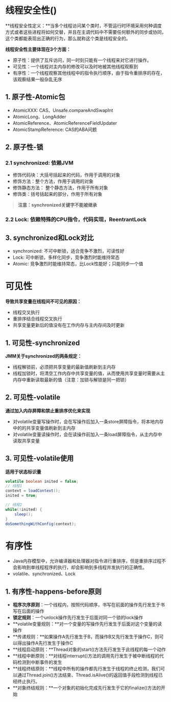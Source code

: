 

# 线程安全性()

**线程安全性定义：**当多个线程访问某个类时，不管运行时环境采用何种调度方式或者这些进程将如何交替，并且在主调代码中不需要任何额外的同步或协同，这个类都能表现出正确的行为，那么就称这个类是线程安全的。

**线程安全性主要体现在3个方面：**

+ 原子性：提供了互斥访问，同一时刻只能有一个线程来对它进行操作。
+ 可见性：一个线程对主内存的修改可以及时地被其他线程观察到
+ 有序性：一个线程观察其他线程中的指令执行顺序，由于指令重排序的存在，该观察结果一般杂乱无序

## 1. 原子性-Atomic包

+ AtomicXXX: CAS、Unsafe.compareAndSwapInt
+ AtomicLong、LongAdder
+ AtomicReference、AtomicReferenceFieldUpdater
+ AtomicStampReference: CAS的ABA问题

## 2. 原子性-锁

### 2.1 synchronized: 依赖JVM

+ 修饰代码块：大括号括起来的代码，作用于调用的对象
+ 修饰方法：整个方法，作用于调用的对象
+ 修饰静态方法： 整个静态方法，作用于所有对象
+ 修饰类：括号括起来的部分，作用于所有对象 

> **注意：synchronized关键字不能被继承**

### 2.2 Lock: 依赖特殊的CPU指令，代码实现，ReentrantLock

## 3. synchronized和Lock对比

+ synchronized: 不可中断锁，适合竞争不激烈，可读性好
+ Lock: 可中断锁，多样化同步，竞争激烈时能维持常态
+ Atomic: 竞争激烈时能维持常态，比Lock性能好；只能同步一个值



# 可见性

**导致共享变量在线程间不可见的原因：**

+ 线程交叉执行
+ 重排序结合线程交叉执行
+ 共享变量更新后的值没有在工作内存与主内存间及时更新

## 1. 可见性-synchronized

**JMM关于synchronized的两条规定：**

+ 线程解锁前，必须把共享变量的最新值刷新到主内存
+ 线程加锁时，将清空工作内存中共享变量的值，从而使用共享变量时需要从主内存中重新读取最新的值（注意：加锁与解锁是同一把锁）

## 2. 可见性-volatile

**通过加入内存屏障和禁止重排序优化来实现**

+ 对volatile变量写操作时，会在写操作后加入一条store屏障指令，将本地内存中的的共享变量值刷新到主内存
+ 对volatile变量读操作时，会在读操作前加入一条load屏障指令，从主内存中读取共享变量

## 3. 可见性-volatile使用

**适用于状态标识量**

```java
volatile boolean inited = false;
// 线程1
context = loadContext();
inited = true;

// 线程2
while(!inited) {
    sleep();
}
doSomethingWithConfig(context);
```



# 有序性

+ Java内存模型中，允许编译器和处理器对指令进行重排序，但是重排序过程不会影响到单线程程序的执行，却会影响到多线程并发执行的正确性。
+ volatile、synchronized、Lock

## 1. 有序性-happens-before原则

+ **程序次序原则**：一个线程内，按照代码顺序，书写在前面的操作先行发生于书写在后面的操作
+ **锁定规则**：一个unlock操作先行发生于后面对同一个锁的lock操作
+ **volatile变量规则：**对一个变量的写操作先行发生于后面对这个变量的读操作
+ **传递规则：**如果操作A先行发生于B，而操作B又先行发生于操作C，则可以得出操作A先行发生于操作C
+ **线程启动原则：**Thread对象的start()方法先行发生于此线程的每一个动作
+ **线程中断原则：**对线程interrupt()方法的调用先行发生于被中断线程的代码检测到中断事件的发生
+ **线程终结原则：**线程中所有的操作都先行发生于线程的终止检测，我们可以通过Thread.join()方法结束、Thread.isAlive()的返回值手段检测到线程已经终止执行。
+ **对象终结规则：**一个对象的初始化完成先行发生于它的finalize()方法的开始





 